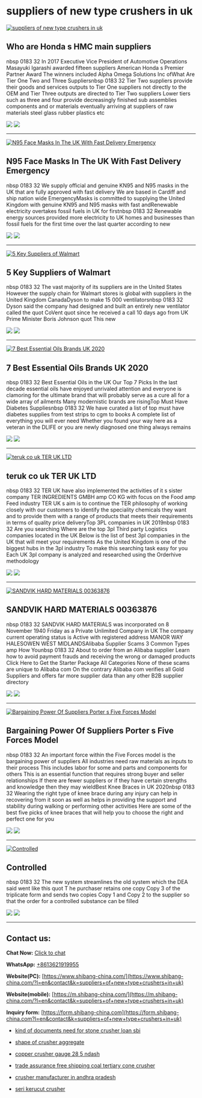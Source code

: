 # suppliers of new type crushers in uk

<a href="https://swt.shibang-china.com/?l=en&img&k=suppliers+of+new+type+crushers+in+uk" target="_blank">![suppliers of new type crushers in uk](http://static.shibang-china.com/all-800x300/75.jpg)</a>

## Who are Honda s HMC main suppliers
nbsp 0183 32 In 2017 Executive Vice President of Automotive Operations Masayuki Igarashi awarded fifteen suppliers American Honda s Premier Partner Award The winners included Alpha Omega Solutions Inc ofWhat Are Tier One Two and Three Suppliersnbsp 0183 32 Tier Two suppliers provide their goods and services outputs to Tier One suppliers not directly to the OEM and Tier Three outputs are directed to Tier Two suppliers Lower tiers such as three and four provide decreasingly finished sub assemblies components and or materials eventually arriving at suppliers of raw materials steel glass rubber plastics etc


<a href="https://whatsapp.shibangsoft.com/WhatsApp.php" target="_blank" title="WhatsApp">![](http://static.shibang-china.com/icon/whatsapp.png)</a> <a href="https://swt.shibang-china.com/?l=en&icon&k=suppliers+of+new+type+crushers+in+uk" target="_blank">![](http://static.shibang-china.com/icon/chat-en.png)</a>

---

<a href="https://swt.shibang-china.com/?l=en&img&k=suppliers+of+new+type+crushers+in+uk" target="_blank">![N95 Face Masks In The UK With Fast Delivery Emergency](http://static.shibang-china.com/all-800x300/904.jpg)</a>

## N95 Face Masks In The UK With Fast Delivery Emergency
nbsp 0183 32 We supply official and genuine KN95 and N95 masks in the UK that are fully approved with fast delivery We are based in Cardiff and ship nation wide EmergencyMasks is committed to supplying the United Kingdom with genuine KN95 and N95 masks with fast andRenewable electricity overtakes fossil fuels in UK for firstnbsp 0183 32 Renewable energy sources provided more electricity to UK homes and businesses than fossil fuels for the first time over the last quarter according to new


<a href="https://whatsapp.shibangsoft.com/WhatsApp.php" target="_blank" title="WhatsApp">![](http://static.shibang-china.com/icon/whatsapp.png)</a> <a href="https://swt.shibang-china.com/?l=en&icon&k=suppliers+of+new+type+crushers+in+uk" target="_blank">![](http://static.shibang-china.com/icon/chat-en.png)</a>

---

<a href="https://swt.shibang-china.com/?l=en&img&k=suppliers+of+new+type+crushers+in+uk" target="_blank">![5 Key Suppliers of Walmart](http://static.shibang-china.com/all-800x300/538.jpg)</a>

## 5 Key Suppliers of Walmart
nbsp 0183 32 The vast majority of its suppliers are in the United States However the supply chain for Walmart stores is global with suppliers in the United Kingdom CanadaDyson to make 15 000 ventilatorsnbsp 0183 32 Dyson said the company had designed and built an entirely new ventilator called the quot CoVent quot since he received a call 10 days ago from UK Prime Minister Boris Johnson quot This new


<a href="https://whatsapp.shibangsoft.com/WhatsApp.php" target="_blank" title="WhatsApp">![](http://static.shibang-china.com/icon/whatsapp.png)</a> <a href="https://swt.shibang-china.com/?l=en&icon&k=suppliers+of+new+type+crushers+in+uk" target="_blank">![](http://static.shibang-china.com/icon/chat-en.png)</a>

---

<a href="https://swt.shibang-china.com/?l=en&img&k=suppliers+of+new+type+crushers+in+uk" target="_blank">![7 Best Essential Oils Brands UK 2020](http://static.shibang-china.com/all-800x300/66.jpg)</a>

## 7 Best Essential Oils Brands UK 2020
nbsp 0183 32 Best Essential Oils in the UK Our Top 7 Picks In the last decade essential oils have enjoyed unrivaled attention and everyone is clamoring for the ultimate brand that will probably serve as a cure all for a wide array of ailments Many modernistic brands are risingTop Must Have Diabetes Suppliesnbsp 0183 32 We have curated a list of top must have diabetes supplies from test strips to cgm to books A complete list of everything you will ever need Whether you found your way here as a veteran in the DLIFE or you are newly diagnosed one thing always remains


<a href="https://whatsapp.shibangsoft.com/WhatsApp.php" target="_blank" title="WhatsApp">![](http://static.shibang-china.com/icon/whatsapp.png)</a> <a href="https://swt.shibang-china.com/?l=en&icon&k=suppliers+of+new+type+crushers+in+uk" target="_blank">![](http://static.shibang-china.com/icon/chat-en.png)</a>

---

<a href="https://swt.shibang-china.com/?l=en&img&k=suppliers+of+new+type+crushers+in+uk" target="_blank">![teruk co uk TER UK LTD](http://static.shibang-china.com/all-800x300/761.jpg)</a>

## teruk co uk TER UK LTD
nbsp 0183 32 TER UK have also implemented the activities of it s sister company TER INGREDIENTS GMBH amp CO KG with focus on the Food amp Feed industry TER UK s aim is to continue the TER philosophy of working closely with our customers to identify the speciality chemicals they want and to provide them with a range of products that meets their requirements in terms of quality price deliveryTop 3PL companies in UK 2019nbsp 0183 32 Are you searching Where are the top 3pl Third party Logistics companies located in the UK Below is the list of best 3pl companies in the UK that will meet your requirements As the United Kingdom is one of the biggest hubs in the 3pl industry To make this searching task easy for you Each UK 3pl company is analyzed and researched using the Orderhive methodology


<a href="https://whatsapp.shibangsoft.com/WhatsApp.php" target="_blank" title="WhatsApp">![](http://static.shibang-china.com/icon/whatsapp.png)</a> <a href="https://swt.shibang-china.com/?l=en&icon&k=suppliers+of+new+type+crushers+in+uk" target="_blank">![](http://static.shibang-china.com/icon/chat-en.png)</a>

---

<a href="https://swt.shibang-china.com/?l=en&img&k=suppliers+of+new+type+crushers+in+uk" target="_blank">![SANDVIK HARD MATERIALS 00363876](http://static.shibang-china.com/all-800x300/1313.jpg)</a>

## SANDVIK HARD MATERIALS 00363876
nbsp 0183 32 SANDVIK HARD MATERIALS was incorporated on 8 November 1940 Friday as a Private Unlimited Company in UK The company current operating status is Active with registered address MANOR WAY HALESOWEN WEST MIDLANDSAlibaba Supplier Scams 3 Common Types amp How Younbsp 0183 32 About to order from an Alibaba supplier Learn how to avoid payment frauds and receiving the wrong or damaged products Click Here to Get the Starter Package All Categories None of these scams are unique to Alibaba com On the contrary Alibaba com verifies all Gold Suppliers and offers far more supplier data than any other B2B supplier directory


<a href="https://whatsapp.shibangsoft.com/WhatsApp.php" target="_blank" title="WhatsApp">![](http://static.shibang-china.com/icon/whatsapp.png)</a> <a href="https://swt.shibang-china.com/?l=en&icon&k=suppliers+of+new+type+crushers+in+uk" target="_blank">![](http://static.shibang-china.com/icon/chat-en.png)</a>

---

<a href="https://swt.shibang-china.com/?l=en&img&k=suppliers+of+new+type+crushers+in+uk" target="_blank">![Bargaining Power Of Suppliers Porter s Five Forces Model](http://static.shibang-china.com/all-800x300/1119.jpg)</a>

## Bargaining Power Of Suppliers Porter s Five Forces Model
nbsp 0183 32 An important force within the Five Forces model is the bargaining power of suppliers All industries need raw materials as inputs to their process This includes labor for some and parts and components for others This is an essential function that requires strong buyer and seller relationships If there are fewer suppliers or if they have certain strengths and knowledge then they may wieldBest Knee Braces in UK 2020nbsp 0183 32 Wearing the right type of knee brace during any injury can help in recovering from it soon as well as helps in providing the support and stability during walking or performing other activities Here are some of the best five picks of knee braces that will help you to choose the right and perfect one for you


<a href="https://whatsapp.shibangsoft.com/WhatsApp.php" target="_blank" title="WhatsApp">![](http://static.shibang-china.com/icon/whatsapp.png)</a> <a href="https://swt.shibang-china.com/?l=en&icon&k=suppliers+of+new+type+crushers+in+uk" target="_blank">![](http://static.shibang-china.com/icon/chat-en.png)</a>

---

<a href="https://swt.shibang-china.com/?l=en&img&k=suppliers+of+new+type+crushers+in+uk" target="_blank">![Controlled](http://static.shibang-china.com/all-800x300/494.jpg)</a>

## Controlled
nbsp 0183 32 The new system streamlines the old system which the DEA said went like this quot T he purchaser retains one copy Copy 3 of the triplicate form and sends two copies Copy 1 and Copy 2 to the supplier so that the order for a controlled substance can be filled

<a href="https://whatsapp.shibangsoft.com/WhatsApp.php" target="_blank" title="WhatsApp">![](http://static.shibang-china.com/icon/whatsapp.png)</a> <a href="https://swt.shibang-china.com/?l=en&icon&k=suppliers+of+new+type+crushers+in+uk" target="_blank">![](http://static.shibang-china.com/icon/chat-en.png)</a>

---
## Contact us:

**Chat Now:** [Click to chat](https://swt.shibang-china.com?l=en&contact&k=suppliers+of+new+type+crushers+in+uk)

**WhatsApp:**  [+8613621919955](https://whatsapp.shibangsoft.com/WhatsApp.php)

**Website(PC):** [https://www.shibang-china.com/](https://www.shibang-china.com/?l=en&contact&k=suppliers+of+new+type+crushers+in+uk)

**Website(mobile):** [https://m.shibang-china.com/](https://m.shibang-china.com/?l=en&contact&k=suppliers+of+new+type+crushers+in+uk)

**Inquiry form:** [https://form.shibang-china.com](https://form.shibang-china.com?l=en&contact&k=suppliers+of+new+type+crushers+in+uk)

* [kind of documents need for stone crusher loan sbi](../168/kind%20of%20documents%20need%20for%20stone%20crusher%20loan%20sbi.md)

* [shape of crusher aggregate](../167/shape%20of%20crusher%20aggregate.md)

* [copper crusher gauge 28 5 ndash](../167/copper%20crusher%20gauge%2028%205%20ndash.md)

* [trade assurance free shipping coal tertiary cone crusher](../170/trade%20assurance%20free%20shipping%20coal%20tertiary%20cone%20crusher.md)

* [crusher manufacturer in andhra pradesh](../168/crusher%20manufacturer%20in%20andhra%20pradesh.md)

* [seri kerucut crusher](../167/seri%20kerucut%20crusher.md)